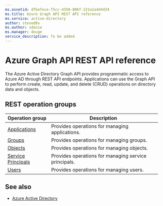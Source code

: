 ```yaml
---
ms.assetid: dfbefece-f5cc-4350-806f-221a1a4d4434
ms.title: Azure Graph API REST API reference
ms.service: active-directory
author: steved0x
ms.author: sdanie
ms.manager: douge
service_description: To be added
---
```


# Azure Graph API REST API reference

The Azure Active Directory Graph API provides programmatic access to Azure AD through REST API endpoints. Applications can use the Graph API to perform create, read, update, and delete (CRUD) operations on directory data and objects.


## REST operation groups

| Operation group                                                  | Description                                          |
|------------------------------------------------------------------|------------------------------------------------------|
| [Applications](~/docs-ref-autogen/graphrbac/applications.json)            | Provides operations for managing applications.       |
| [Groups](~/docs-ref-autogen/graphrbac/groups.json)                        | Provides operations for managing groups.             |
| [Objects](~/docs-ref-autogen/graphrbac/objects.json)                      | Provides operations for managing objects.            |
| [Service Principals](~/docs-ref-autogen/graphrbac/serviceprincipals.json) | Provides operations for managing service principals. |
| [Users](~/docs-ref-autogen/graphrbac/users.json)                          | Provides operations for managing users.              |            |

## See also

- [Azure Active Directory](https://azure.microsoft.com/services/active-directory/)